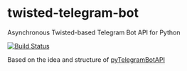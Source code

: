 # twisted-telegram-bot
Asynchronous Twisted-based Telegram Bot API for Python

[![Build Status](https://travis-ci.org/unintended/twisted-telegram-bot.svg?branch=master)](https://travis-ci.org/unintended/twisted-telegram-bot)

Based on the idea and structure of [pyTelegramBotAPI](https://github.com/eternnoir/pyTelegramBotAPI/)
